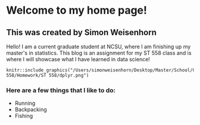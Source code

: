 # Welcome to my home page!  

## This was created by Simon Weisenhorn

Hello! I am a current graduate student at NCSU, where I am finishing up my master's in statistics. This blog is an assignment for my ST 558 class and is where I will showcase what I have learned in data science!

```{r dplyr image, out.width = "70px", fig.align='center', echo = FALSE}
knitr::include_graphics("/Users/simonweisenhorn/Desktop/Master/School/Classes/ST 558/Homework/ST 558/dplyr.png")
```

### Here are a few things that I like to do:  
  
  * Running
  * Backpacking
  * Fishing
